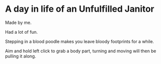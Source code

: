 # A day in life of an Unfulfilled Janitor

Made by me.

Had a lot of fun.

Stepping in a blood poodle makes you leave bloody footprints for a while.

Aim and hold left click to grab a body part, turning and moving will then be pulling it along.
